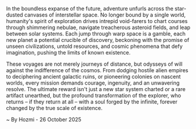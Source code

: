 
In the boundless expanse of the future, adventure unfurls across the star-dusted canvases of interstellar space. No longer bound by a single world, humanity's spirit of exploration drives intrepid void-farers to chart courses through shimmering nebulae, navigate treacherous asteroid fields, and leap between solar systems. Each jump through warp space is a gamble, each new planet a potential crucible of discovery, beckoning with the promise of unseen civilizations, untold resources, and cosmic phenomena that defy imagination, pushing the limits of known existence.

These voyages are not merely journeys of distance, but odysseys of will against the indifference of the cosmos. From dodging hostile alien empires to deciphering ancient galactic ruins, or pioneering colonies on nascent worlds, every mission demands courage, ingenuity, and an unwavering resolve. The ultimate reward isn't just a new star system charted or a rare artifact unearthed, but the profound transformation of the explorer, who returns – if they return at all – with a soul forged by the infinite, forever changed by the true scale of existence.

~ By Hozmi - 26 October 2025
